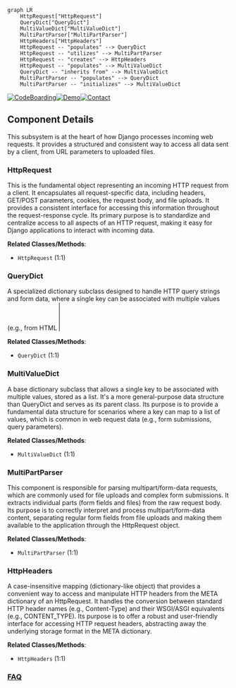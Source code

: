 ```mermaid
graph LR
    HttpRequest["HttpRequest"]
    QueryDict["QueryDict"]
    MultiValueDict["MultiValueDict"]
    MultiPartParser["MultiPartParser"]
    HttpHeaders["HttpHeaders"]
    HttpRequest -- "populates" --> QueryDict
    HttpRequest -- "utilizes" --> MultiPartParser
    HttpRequest -- "creates" --> HttpHeaders
    HttpRequest -- "populates" --> MultiValueDict
    QueryDict -- "inherits from" --> MultiValueDict
    MultiPartParser -- "populates" --> QueryDict
    MultiPartParser -- "initializes" --> MultiValueDict
```
[![CodeBoarding](https://img.shields.io/badge/Generated%20by-CodeBoarding-9cf?style=flat-square)](https://github.com/CodeBoarding/GeneratedOnBoardings)[![Demo](https://img.shields.io/badge/Try%20our-Demo-blue?style=flat-square)](https://www.codeboarding.org/demo)[![Contact](https://img.shields.io/badge/Contact%20us%20-%20contact@codeboarding.org-lightgrey?style=flat-square)](mailto:contact@codeboarding.org)

## Component Details

This subsystem is at the heart of how Django processes incoming web requests. It provides a structured and consistent way to access all data sent by a client, from URL parameters to uploaded files.

### HttpRequest
This is the fundamental object representing an incoming HTTP request from a client. It encapsulates all request-specific data, including headers, GET/POST parameters, cookies, the request body, and file uploads. It provides a consistent interface for accessing this information throughout the request-response cycle. Its primary purpose is to standardize and centralize access to all aspects of an HTTP request, making it easy for Django applications to interact with incoming data.


**Related Classes/Methods**:

- `HttpRequest` (1:1)


### QueryDict
A specialized dictionary subclass designed to handle HTTP query strings and form data, where a single key can be associated with multiple values (e.g., from HTML <select multiple> fields). By default, QueryDict instances are immutable, but mutable copies can be created. Its purpose is to efficiently store and retrieve GET and POST parameters, accommodating the possibility of multiple values for a single key, and handling character encoding. This is fundamental because HTTP requests often contain parameters with repeated keys (e.g., item=apple&item=banana).


**Related Classes/Methods**:

- `QueryDict` (1:1)


### MultiValueDict
A base dictionary subclass that allows a single key to be associated with multiple values, stored as a list. It's a more general-purpose data structure than QueryDict and serves as its parent class. Its purpose is to provide a fundamental data structure for scenarios where a key can map to a list of values, which is common in web request data (e.g., form submissions, query parameters).


**Related Classes/Methods**:

- `MultiValueDict` (1:1)


### MultiPartParser
This component is responsible for parsing multipart/form-data requests, which are commonly used for file uploads and complex form submissions. It extracts individual parts (form fields and files) from the raw request body. Its purpose is to correctly interpret and process multipart/form-data content, separating regular form fields from file uploads and making them available to the application through the HttpRequest object.


**Related Classes/Methods**:

- `MultiPartParser` (1:1)


### HttpHeaders
A case-insensitive mapping (dictionary-like object) that provides a convenient way to access and manipulate HTTP headers from the META dictionary of an HttpRequest. It handles the conversion between standard HTTP header names (e.g., Content-Type) and their WSGI/ASGI equivalents (e.g., CONTENT_TYPE). Its purpose is to offer a robust and user-friendly interface for accessing HTTP request headers, abstracting away the underlying storage format in the META dictionary.


**Related Classes/Methods**:

- `HttpHeaders` (1:1)




### [FAQ](https://github.com/CodeBoarding/GeneratedOnBoardings/tree/main?tab=readme-ov-file#faq)
